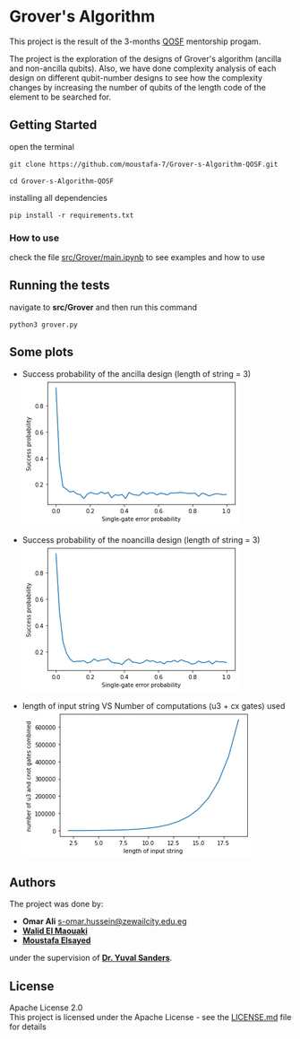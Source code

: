 # Grover's Algorithm

This project is the result of the 3-months [QOSF](https://qosf.org/) mentorship progam. 

The project is the exploration of the designs of Grover's algorithm (ancilla and non-ancilla qubits). Also, we have done complexity analysis of each design on different qubit-number designs to see how the complexity changes by increasing the number of qubits of the length code of the element to be searched for.


## Getting Started
open the terminal
```
git clone https://github.com/moustafa-7/Grover-s-Algorithm-QOSF.git
``` 
```
cd Grover-s-Algorithm-QOSF
```
installing all dependencies
```
pip install -r requirements.txt
```


### How to use

check the file [src/Grover/main.ipynb](https://github.com/moustafa-7/Grover-s-Algorithm-QOSF/blob/master/src/Grover/main.ipynb) to see examples and how to use


## Running the tests
navigate to **src/Grover** and then run this command
```
python3 grover.py
```

## Some plots
* Success probability of the ancilla design (length of string = 3)
![image](src/Different%20Designs%20Comparison/ancilla_success_prob.png)

* Success probability of the noancilla design (length of string = 3)
![image](src/Different%20Designs%20Comparison/noancilla_success_prob.png)

* length of input string VS Number of computations (u3 + cx gates) used
![image](src/Different%20Designs%20Comparison/computations.png)




## Authors

The project was done by:
*  **Omar Ali** s-omar.hussein@zewailcity.edu.eg
*  [**Walid El Maouaki**](https://github.com/walid-mk)
*  [**Moustafa Elsayed**](https://github.com/moustafa-7) 

under the supervision of [**Dr. Yuval Sanders**](https://researchers.mq.edu.au/en/persons/yuval-sanders/publications/).

## License
Apache License 2.0<br/>
This project is licensed under the Apache License - see the [LICENSE.md](https://github.com/moustafa-7/Grover-s-Algorithm-QOSF/blob/master/LICENSE) file for details
